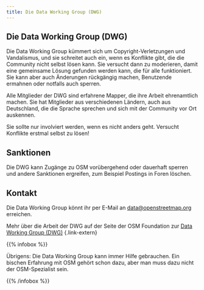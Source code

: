 ```yaml
---
title: Die Data Working Group (DWG)
---
```


## Die Data Working Group (DWG)

Die Data Working Group kümmert sich um Copyright-Verletzungen und Vandalismus,
und sie schreitet auch ein, wenn es Konflikte gibt, die die Community nicht
selbst lösen kann. Sie versucht dann zu moderieren, damit eine gemeinsame
Lösung gefunden werden kann, die für alle funktioniert. Sie kann aber auch
Änderungen rückgängig machen, Benutzende ermahnen oder notfalls auch sperren.

Alle Mitglieder der DWG sind erfahrene Mapper, die ihre Arbeit ehrenamtlich
machen. Sie hat Mitglieder aus verschiedenen Ländern, auch aus Deutschland, die
die Sprache sprechen und sich mit der Community vor Ort auskennen.

Sie sollte nur involviert werden, wenn es nicht anders geht. Versucht Konflikte
erstmal selbst zu lösen!

## Sanktionen

Die DWG kann Zugänge zu OSM vorübergehend oder dauerhaft sperren und andere
Sanktionen ergreifen, zum Beispiel Postings in Foren löschen.

## Kontakt

Die Data Working Group könnt ihr per E-Mail an
[data@openstreetmap.org](mailto:data@openstreetmap.org) erreichen.

Mehr über die Arbeit der DWG auf der Seite der OSM Foundation zur
[Data Working Group (DWG)](https://osmfoundation.org/wiki/Data_Working_Group)
{.link-extern}

{{% infobox %}}

Übrigens: Die Data Working Group kann immer Hilfe gebrauchen. Ein bischen
Erfahrung mit OSM gehört schon dazu, aber man muss dazu nicht der
OSM-Spezialist sein.

{{% /infobox %}}

